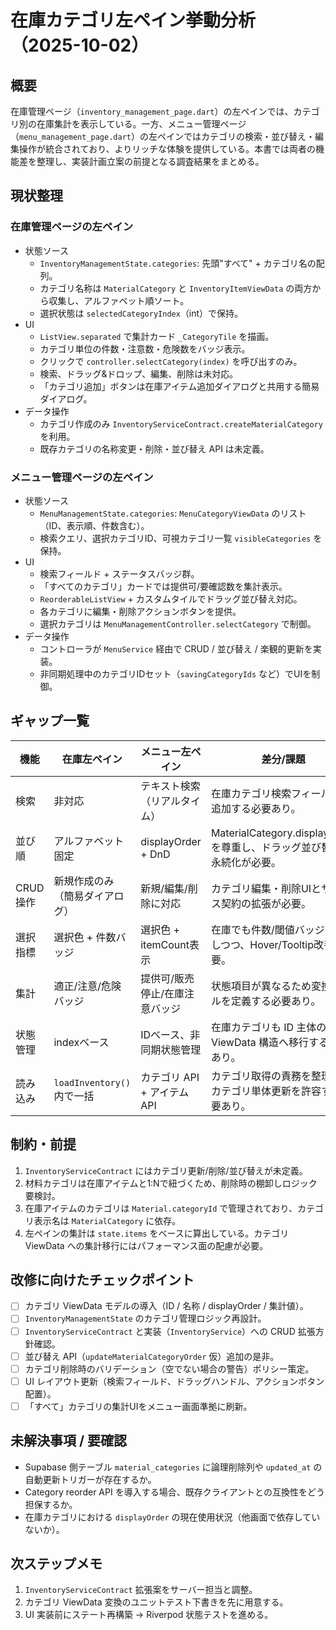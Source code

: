 # 在庫カテゴリ左ペイン挙動分析（2025-10-02）

## 概要

在庫管理ページ（`inventory_management_page.dart`）の左ペインでは、カテゴリ別の在庫集計を表示している。一方、メニュー管理ページ（`menu_management_page.dart`）の左ペインではカテゴリの検索・並び替え・編集操作が統合されており、よりリッチな体験を提供している。本書では両者の機能差を整理し、実装計画立案の前提となる調査結果をまとめる。

## 現状整理

### 在庫管理ページの左ペイン

- 状態ソース
  - `InventoryManagementState.categories`: 先頭"すべて" + カテゴリ名の配列。
  - カテゴリ名称は `MaterialCategory` と `InventoryItemViewData` の両方から収集し、アルファベット順ソート。
  - 選択状態は `selectedCategoryIndex`（int）で保持。
- UI
  - `ListView.separated` で集計カード `_CategoryTile` を描画。
  - カテゴリ単位の件数・注意数・危険数をバッジ表示。
  - クリックで `controller.selectCategory(index)` を呼び出すのみ。
  - 検索、ドラッグ&ドロップ、編集、削除は未対応。
  - 「カテゴリ追加」ボタンは在庫アイテム追加ダイアログと共用する簡易ダイアログ。
- データ操作
  - カテゴリ作成のみ `InventoryServiceContract.createMaterialCategory` を利用。
  - 既存カテゴリの名称変更・削除・並び替え API は未定義。

### メニュー管理ページの左ペイン

- 状態ソース
  - `MenuManagementState.categories`: `MenuCategoryViewData` のリスト（ID、表示順、件数含む）。
  - 検索クエリ、選択カテゴリID、可視カテゴリ一覧 `visibleCategories` を保持。
- UI
  - 検索フィールド + ステータスバッジ群。
  - 「すべてのカテゴリ」カードでは提供可/要確認数を集計表示。
  - `ReorderableListView` + カスタムタイルでドラッグ並び替え対応。
  - 各カテゴリに編集・削除アクションボタンを提供。
  - 選択カテゴリは `MenuManagementController.selectCategory` で制御。
- データ操作
  - コントローラが `MenuService` 経由で CRUD / 並び替え / 楽観的更新を実装。
  - 非同期処理中のカテゴリIDセット（`savingCategoryIds` など）でUIを制御。

## ギャップ一覧

| 機能 | 在庫左ペイン | メニュー左ペイン | 差分/課題 |
|------|--------------|------------------|-----------|
| 検索 | 非対応 | テキスト検索（リアルタイム） | 在庫カテゴリ検索フィールドを追加する必要あり。
| 並び順 | アルファベット固定 | displayOrder + DnD | MaterialCategory.displayOrder を尊重し、ドラッグ並び替えと永続化が必要。
| CRUD 操作 | 新規作成のみ（簡易ダイアログ） | 新規/編集/削除に対応 | カテゴリ編集・削除UIとサービス契約の拡張が必要。
| 選択指標 | 選択色 + 件数バッジ | 選択色 + itemCount表示 | 在庫でも件数/閾値バッジを保持しつつ、Hover/Tooltip改善が必要。
| 集計 | 適正/注意/危険バッジ | 提供可/販売停止/在庫注意バッジ | 状態項目が異なるため変換ルールを定義する必要あり。
| 状態管理 | indexベース | IDベース、非同期状態管理 | 在庫カテゴリも ID 主体の ViewData 構造へ移行する必要あり。
| 読み込み | `loadInventory()` 内で一括 | カテゴリ API + アイテム API | カテゴリ取得の責務を整理し、カテゴリ単体更新を許容する必要あり。

## 制約・前提

1. `InventoryServiceContract` にはカテゴリ更新/削除/並び替えが未定義。
2. 材料カテゴリは在庫アイテムと1:Nで紐づくため、削除時の棚卸しロジック要検討。
3. 在庫アイテムのカテゴリは `Material.categoryId` で管理されており、カテゴリ表示名は `MaterialCategory` に依存。
4. 左ペインの集計は `state.items` をベースに算出している。カテゴリ ViewData への集計移行にはパフォーマンス面の配慮が必要。

## 改修に向けたチェックポイント

- [ ] カテゴリ ViewData モデルの導入（ID / 名称 / displayOrder / 集計値）。
- [ ] `InventoryManagementState` のカテゴリ管理ロジック再設計。
- [ ] `InventoryServiceContract` と実装（`InventoryService`）への CRUD 拡張方針確認。
- [ ] 並び替え API（`updateMaterialCategoryOrder` 仮）追加の是非。
- [ ] カテゴリ削除時のバリデーション（空でない場合の警告）ポリシー策定。
- [ ] UI レイアウト更新（検索フィールド、ドラッグハンドル、アクションボタン配置）。
- [ ] 「すべて」カテゴリの集計UIをメニュー画面準拠に刷新。

## 未解決事項 / 要確認

- Supabase 側テーブル `material_categories` に論理削除列や `updated_at` の自動更新トリガーが存在するか。
- Category reorder API を導入する場合、既存クライアントとの互換性をどう担保するか。
- 在庫カテゴリにおける `displayOrder` の現在使用状況（他画面で依存していないか）。

## 次ステップメモ

1. `InventoryServiceContract` 拡張案をサーバー担当と調整。
2. カテゴリ ViewData 変換のユニットテスト下書きを先に用意する。
3. UI 実装前にステート再構築 → Riverpod 状態テストを進める。
